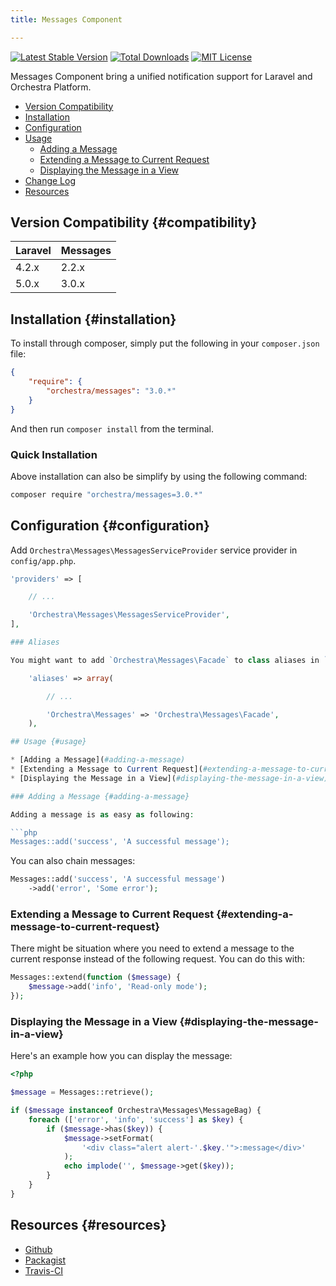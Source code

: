 ```yaml
---
title: Messages Component

---
```


[![Latest Stable Version](https://img.shields.io/github/release/orchestral/messages.svg?style=flat)](https://packagist.org/packages/orchestra/messages)
[![Total Downloads](https://img.shields.io/packagist/dt/orchestra/messages.svg?style=flat)](https://packagist.org/packages/orchestra/messages)
[![MIT License](https://img.shields.io/packagist/l/orchestra/messages.svg?style=flat)](https://packagist.org/packages/orchestra/messages)

Messages Component bring a unified notification support for Laravel and Orchestra Platform.

* [Version Compatibility](#compatibility)
* [Installation](#installation)
* [Configuration](#configuration)
* [Usage](#usage)
  - [Adding a Message](#adding-a-message)
  - [Extending a Message to Current Request](#extending-a-message-to-current-request)
  - [Displaying the Message in a View](#displaying-the-message-in-a-view)
* [Change Log]({doc-url}/components/messages/changes#v3-0)
* [Resources](#resources)

## Version Compatibility {#compatibility}

Laravel    | Messages
:----------|:----------
 4.2.x     | 2.2.x
 5.0.x     | 3.0.x

## Installation {#installation}

To install through composer, simply put the following in your `composer.json` file:

```json
{
    "require": {
        "orchestra/messages": "3.0.*"
    }
}
```

And then run `composer install` from the terminal.

### Quick Installation

Above installation can also be simplify by using the following command:

```bash
composer require "orchestra/messages=3.0.*"
```

## Configuration {#configuration}

Add `Orchestra\Messages\MessagesServiceProvider` service provider in `config/app.php`.

```php
'providers' => [

    // ...

    'Orchestra\Messages\MessagesServiceProvider',
],

### Aliases

You might want to add `Orchestra\Messages\Facade` to class aliases in `config/app.php`:

    'aliases' => array(

        // ...

        'Orchestra\Messages' => 'Orchestra\Messages\Facade',
    ),

## Usage {#usage}

* [Adding a Message](#adding-a-message)
* [Extending a Message to Current Request](#extending-a-message-to-current-request)
* [Displaying the Message in a View](#displaying-the-message-in-a-view)

### Adding a Message {#adding-a-message}

Adding a message is as easy as following:

```php
Messages::add('success', 'A successful message');
```

You can also chain messages:

```php
Messages::add('success', 'A successful message')
    ->add('error', 'Some error');
```

### Extending a Message to Current Request {#extending-a-message-to-current-request}

There might be situation where you need to extend a message to the current response instead of the following request. You can do this with:

```php
Messages::extend(function ($message) {
    $message->add('info', 'Read-only mode');
});
```

### Displaying the Message in a View {#displaying-the-message-in-a-view}

Here's an example how you can display the message:

```php
<?php

$message = Messages::retrieve();

if ($message instanceof Orchestra\Messages\MessageBag) {
    foreach (['error', 'info', 'success'] as $key) {
        if ($message->has($key)) {
            $message->setFormat(
                '<div class="alert alert-'.$key.'">:message</div>'
            );
            echo implode('', $message->get($key));
        }
    }
}
```

## Resources {#resources}

* [Github](https://github.com/orchestral/messages)
* [Packagist](https://packagist.org/packages/orchestra/messages)
* [Travis-CI](https://travis-ci.org/orchestral/messages)
